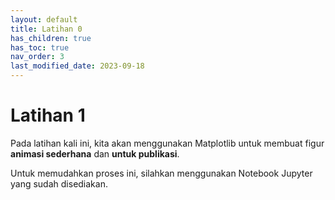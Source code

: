 ```yaml
---
layout: default
title: Latihan 0
has_children: true
has_toc: true
nav_order: 3
last_modified_date: 2023-09-18
---
```

# Latihan 1

Pada latihan kali ini, kita akan menggunakan Matplotlib untuk membuat figur **animasi sederhana** dan **untuk publikasi**.

Untuk memudahkan proses ini, silahkan menggunakan Notebook Jupyter yang sudah disediakan.
